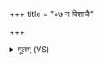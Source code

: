 +++
title = "०७ न पिशाचैः"

+++
<details><summary>मूलम् (VS)</summary>

न पि॑शा॒चैः सं श॑क्नोमि॒ न स्ते॒नैर्न व॑न॒र्गुभिः॑।  
पि॑शा॒चास्तस्मा॑न्नश्यन्ति॒ यम॒हं ग्राम॑मावि॒शे ॥
</details>
